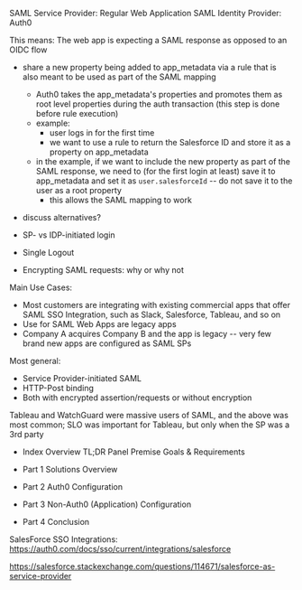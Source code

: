 SAML Service Provider: Regular Web Application
SAML Identity Provider: Auth0

This means: The web app is expecting a SAML response as opposed to an OIDC flow

- share a new property being added to app_metadata via a rule that is also meant to be used as part of the SAML mapping
    - Auth0 takes the app_metadata's properties and promotes them as root level properties during the auth transaction (this step is done before rule execution)
    - example:
        - user logs in for the first time
        - we want to use a rule to return the Salesforce ID and store it as a property on app_metadata
    - in the example, if we want to include the new property as part of the SAML response, we need to (for the first login at least) save it to app_metadata and set it as `user.salesforceId` -- do not save it to the user as a root property
        - this allows the SAML mapping to work
- discuss alternatives?

- SP- vs IDP-initiated login
- Single Logout
- Encrypting SAML requests: why or why not

Main Use Cases:
- Most customers are integrating with existing commercial apps that offer SAML SSO Integration, such as Slack, Salesforce, Tableau, and so on
- Use for SAML Web Apps are legacy apps
- Company A acquires Company B and the app is legacy -- very few brand new apps are configured as SAML SPs

Most general:
- Service Provider-initiated SAML
- HTTP-Post binding
- Both with encrypted assertion/requests or without encryption

Tableau and WatchGuard were massive users of SAML, and the above was most common; SLO was important for Tableau, but only when the SP was a 3rd party


- Index
    Overview
    TL;DR Panel
    Premise
    Goals & Requirements

- Part 1
    Solutions Overview

- Part 2
    Auth0 Configuration

- Part 3
    Non-Auth0 (Application) Configuration

- Part 4
    Conclusion


SalesForce SSO Integrations: https://auth0.com/docs/sso/current/integrations/salesforce

https://salesforce.stackexchange.com/questions/114671/salesforce-as-service-provider